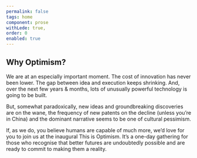 ```yaml
---
permalink: false
tags: home
component: prose
withLede: true,
order: 0
enabled: true
---
```


## Why Optimism?

We are at an especially important moment. The cost of innovation has never been lower. The gap between idea and execution keeps shrinking. And, over the next few years & months, lots of unusually powerful technology is going to be built.

But, somewhat paradoxically, new ideas and groundbreaking discoveries are on the wane, the frequency of new patents on the decline (unless you’re in China) and the dominant narrative seems to be one of cultural pessimism.

If, as we do, you believe humans are capable of much more, we’d love for you to join us at the inaugural This is Optimism. It’s a one-day gathering for those who recognise that better futures are undoubtedly possible and are ready to commit to making them a reality.

